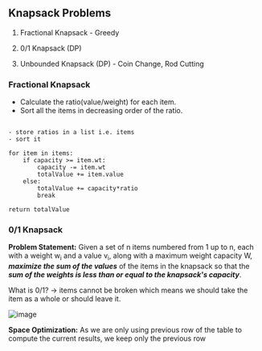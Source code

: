 ## Knapsack Problems

1.  Fractional Knapsack - Greedy
    
2.  0/1 Knapsack (DP)
    
3.  Unbounded Knapsack (DP) - Coin Change, Rod Cutting

### Fractional Knapsack

* Calculate the ratio(value/weight) for each item.
* Sort all the items in decreasing order of the ratio.

```

- store ratios in a list i.e. items
- sort it 

for item in items:
    if capacity >= item.wt:
        capacity -= item.wt
        totalValue += item.value
    else:
        totalValue += capacity*ratio
        break

return totalValue
```

### 0/1 Knapsack

**Problem Statement:** Given a set of n items numbered from 1 up
to n, each with a weight w<sub>i</sub> and a value v<sub>i</sub>, along with a 
maximum weight capacity W, **_maximize the sum of the values_** of 
the items in the knapsack so that the **_sum of the weights is 
less than or equal to the knapsack's capacity_**.

What is 0/1? -> items cannot be broken which means we should
take the item as a whole or should leave it.


![image](https://user-images.githubusercontent.com/17683048/158238054-76d92e64-c9b5-4912-a347-81ec88f9a4b7.png)


**Space Optimization:** As we are only using previous row of the table to compute the current results, we keep only the previous row